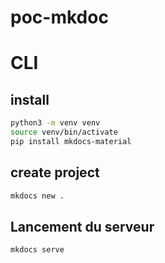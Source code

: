 # poc-mkdoc

# CLI

## install

```bash
python3 -m venv venv
source venv/bin/activate
pip install mkdocs-material
```

 ## create project

```bash
mkdocs new .
``` 

## Lancement du serveur

```bash
mkdocs serve
```
